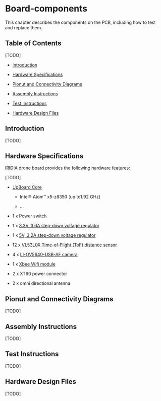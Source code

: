 # Board-components

This chapter describes the components on the PCB, including how to test and replace them.

## Table of Contents

[TODO]

-   [Introduction](#introduction)
    
-   [Hardware Specifications](#hardware-specifications)
    
-   [Pionut and Connectivity Diagrams](#pionut-and-connectivity-diagrams)
    
-   [Assembly Instructions](#assembly-instructions)
    
-   [Test Instructions](#test-instructions)
    
-   [Hardware Design Files](#hardware-design-files)
    

## Introduction

[TODO]

## Hardware Specifications

IRIDIA drone board provides the following hardware features:  

[TODO]

-   [UpBoard Core](https://up-shop.org/up-core-series.html)
    
    -   Intel® Atom™ x5-z8350 (up to1.92 GHz)
        
    -   ...
    
-   1 x Power switch
    
-   1 x [3.3V, 3.6A step-down voltage regulator](https://www.pololu.com/product/3781)
    
-   1 x [5V, 3.2A step-down voltage regulator](https://www.pololu.com/product/3782)
    
-   12 x [VL53L0X Time-of-Flight (ToF) distance sensor](https://www.pololu.com/product/2490)
    
-   4 x [LI-OV5640-USB-AF camera](https://docs.google.com/document/d/109vzHld_5aCc-DLvK9kUqZHdGQMxWTi4snWjgAKio9Y/edit)
    
-   1 x [Xbee Wifi module](https://www.digi.com/products/embedded-systems/digi-xbee/rf-modules/2-4-ghz-rf-modules/xbee-wi-fi)
    
-   2 x XT90 power connector
    
-   2 x omni directional antenna
    

## Pionut and Connectivity Diagrams

[TODO]

## Assembly Instructions

[TODO]

## Test Instructions

[TODO]

## Hardware Design Files

[TODO]
